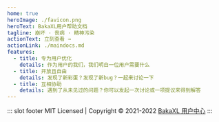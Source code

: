 ```yaml
---
home: true
heroImage: ./favicon.png
heroText: BakaXL用户帮助文档
tagline: 崩坏 · 丧病 · 精神污染
actionText: 立刻查看 →
actionLink: ./maindocs.md
features:
  - title: 专为用户优化
    details: 作为用户的我们，我们明白一位用户需要什么
  - title: 开放且自由
    details: 发现了新彩蛋？发现了新bug？一起来讨论一下
  - title: 互相协助
    details: 遇到了从未见过的问题？你可以发起一次讨论或一项提议来得到解答
---
```


::: slot footer
MIT Licensed | Copyright © 2021-2022 [BakaXL 用户中心](https://github.com/BakaXL-Support)
:::

<!-- 切忌！上方内容会经过机器检查，对上方内容的任何修改都需要在dev分支测试通过后才能推送到main分支，通常情况下也不需要去修改这些内容 -->
